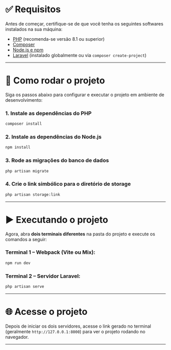 # ✅ Requisitos

Antes de começar, certifique-se de que você tenha os seguintes softwares instalados na sua máquina:

* [PHP](https://www.php.net/downloads.php) (recomenda-se versão 8.1 ou superior)
* [Composer](https://getcomposer.org/)
* [Node.js e npm](https://nodejs.org/)
* [Laravel](https://laravel.com/docs/installation) (instalado globalmente ou via `composer create-project`)

---

# 🚀 Como rodar o projeto

Siga os passos abaixo para configurar e executar o projeto em ambiente de desenvolvimento:

### 1. Instale as dependências do PHP

```bash
composer install
```

### 2. Instale as dependências do Node.js

```bash
npm install
```

### 3. Rode as migrações do banco de dados

```bash
php artisan migrate
```

### 4. Crie o link simbólico para o diretório de storage

```bash
php artisan storage:link
```

---

# ▶️ Executando o projeto

Agora, abra **dois terminais diferentes** na pasta do projeto e execute os comandos a seguir:

### Terminal 1 – Webpack (Vite ou Mix):

```bash
npm run dev
```

### Terminal 2 – Servidor Laravel:

```bash
php artisan serve
```

---

# 🌐 Acesse o projeto

Depois de iniciar os dois servidores, acesse o link gerado no terminal (geralmente `http://127.0.0.1:8000`) para ver o projeto rodando no navegador.

---
